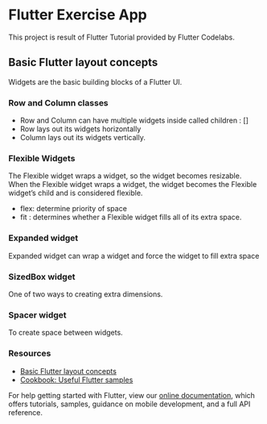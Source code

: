 # Flutter Exercise App

This project is result of Flutter Tutorial provided by Flutter Codelabs.

## Basic Flutter layout concepts
Widgets are the basic building blocks of a Flutter UI.

### Row and Column classes
- Row and Column can have multiple widgets inside called children : []
- Row lays out its widgets horizontally
- Column lays out its widgets vertically.

### Flexible Widgets
The Flexible widget wraps a widget, so the widget becomes resizable. When the Flexible widget wraps a widget, the widget becomes the Flexible widget’s child and is considered flexible.
- flex: determine priority of space
- fit : determines whether a Flexible widget fills all of its extra space.

### Expanded widget
Expanded widget can wrap a widget and force the widget to fill extra space

### SizedBox widget
One of two ways to creating extra dimensions.

### Spacer widget
To create space between widgets.

### Resources
- [Basic Flutter layout concepts](https://docs.flutter.dev/codelabs/layout-basics#sizedbox-widget)
- [Cookbook: Useful Flutter samples](https://flutter.dev/docs/cookbook)

For help getting started with Flutter, view our
[online documentation](https://flutter.dev/docs), which offers tutorials,
samples, guidance on mobile development, and a full API reference.
